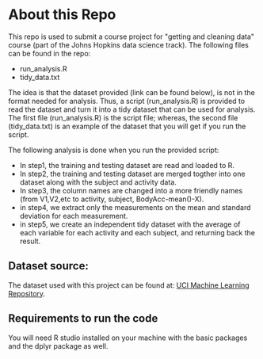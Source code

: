 # About this Repo
This repo is used to submit a course project for "getting and cleaning data" course  (part of the Johns Hopkins data science track). The following files can be found in the repo:

* run_analysis.R
* tidy_data.txt

The idea is that the dataset provided (link can be found below), is not in the format needed for analysis. Thus, a script (run_analysis.R) is provided to read the dataset and turn it into a tidy dataset that can be used for analysis. The first file (run_analysis.R) is the script file; whereas, the second file (tidy_data.txt) is an example of the dataset that you will get if you run the script.

The following analysis is done when you run the provided script:
* In step1, the training and testing dataset are read and loaded to R.
* In step2, the training and testing dataset are merged togther into one dataset along with the subject and activity data.
* In step3, the column names are changed into a more friendly names (from V1,V2,etc to activity, subject, BodyAcc-mean()-X).
* in step4, we extract only the measurements on the mean and standard deviation for each measurement.
* in step5, we create an independent tidy dataset with the average of each variable for each activity and each subject, and returning back the result.

## Dataset source:
The dataset used with this project can be found at: [UCI Machine Learning Repository](http://archive.ics.uci.edu/ml/datasets/Human+Activity+Recognition+Using+Smartphones).

## Requirements to run the code
You will need R studio installed on your machine with the basic packages and the dplyr package as well.